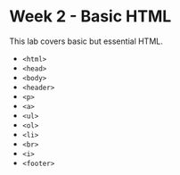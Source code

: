 # Week 2 - Basic HTML

This lab covers basic but essential HTML.

* `<html>`
* `<head>`
* `<body>`
* `<header>`
* `<p>`
* `<a>`
* `<ul>`
* `<ol>`
* `<li>`
* `<br>`
* `<i>`
* `<footer>`
